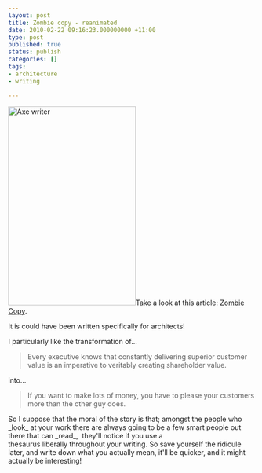 ```yaml
---
layout: post
title: Zombie copy - reanimated
date: 2010-02-22 09:16:23.000000000 +11:00
type: post
published: true
status: publish
categories: []
tags:
- architecture
- writing

---
```

<p><a href="http://www.alistapart.com/articles/zombiecopy/"><img class="alignright" title="Zombie Copy" src="{{ site.baseurl }}/assets/proofers_tools.jpg" alt="Axe writer" width="260" height="405" /></a>Take a look at this article: <a href="http://www.alistapart.com/articles/zombiecopy/">Zombie Copy</a>.</p>
<p>It is could have been written specifically for architects!</p>
<p>I particularly like the transformation of...</p>
<blockquote><p>Every executive knows that constantly delivering superior customer value is an imperative to veritably creating shareholder value.</p>
</blockquote>
<p>into...</p>
<blockquote><p>If you want to make lots of money, you have to please your customers more than the other guy does.</p>
</blockquote>
<p>So I suppose that the moral of the story is that; amongst the people who _look_ at your work there are always going to be a few smart people out there that can _read_,  they'll notice if you use a thesaurus liberally throughout your writing. So save yourself the ridicule later, and write down what you actually mean, it'll be quicker, and it might actually be interesting!</p>
